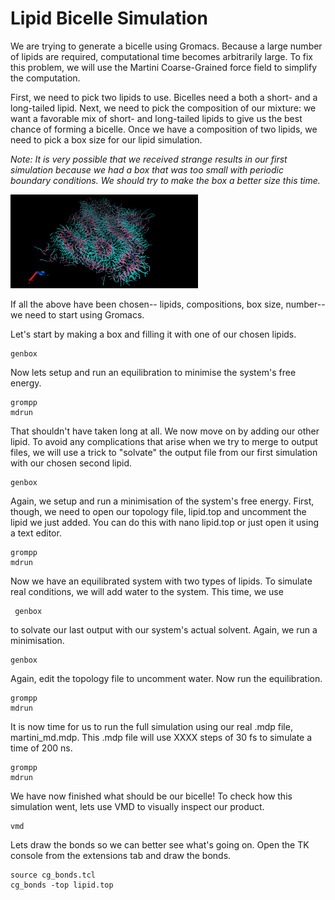 # Lipid Bicelle Simulation

We are trying to generate a bicelle using Gromacs. Because a large number of 
lipids are required, computational time becomes arbitrarily large. To fix this 
problem, we will use the Martini Coarse-Grained force field to simplify the 
computation.

First, we need to pick two lipids to use. Bicelles need a both a short- and a 
long-tailed lipid. Next, we need to pick the composition of our mixture: we want
a favorable mix of short- and long-tailed lipids to give us the best chance of
forming a bicelle. Once we have a composition of two lipids, we need to pick a 
box size for our lipid simulation. 

*Note: It is very possible that we received strange results in our first 
simulation because we had a box that was too small with periodic boundary 
conditions. We should try to make the box a better size this time.*

<img src ="lipid-md2.png" alt = "Lipid Image" style="width:300px;height:150px;">

If all the above have been chosen-- lipids, compositions, box size, number-- we 
need to start using Gromacs. 

Let's start by making a box and filling it with one of our chosen lipids.
<pre><code>genbox</code></pre>

Now lets setup and run an equilibration to minimise the system's free energy.
<pre><code>grompp
mdrun
</code></pre>

That shouldn't have taken long at all. We now move on by adding our other lipid.
To avoid any complications that arise when we try to merge to output files, we 
will use a trick to "solvate" the output file from our first simulation with our
chosen second lipid. 
<pre><code>genbox</code></pre>
    
Again, we setup and run a minimisation of the system's free energy. First, 
though, we need to open our topology file, lipid.top and uncomment the lipid
we just added. You can do this with nano lipid.top or just open it using a text
editor.
<pre><code>grompp
mdrun</code></pre>

Now we have an equilibrated system with two types of lipids. To simulate real 
conditions, we will add water to the system. This time, we use <pre><code> genbox </code></pre>
to solvate our last output with our system's actual solvent. Again, we run a 
minimisation.
<pre><code>genbox</code></pre>

Again, edit the topology file to uncomment water. Now run the equilibration.
<pre><code>grompp
mdrun</code></pre>
    
It is now time for us to run the full simulation using our real .mdp file,
martini_md.mdp. This .mdp file will use XXXX steps of 30 fs to simulate a time
of 200 ns. 
<pre><code>grompp
mdrun</code></pre>
    
We have now finished what should be our bicelle! To check how this simulation
went, lets use VMD to visually inspect our product.
<pre><code>vmd </code></pre>

Lets draw the bonds so we can better see what's going on. Open the TK console 
from the extensions tab and draw the bonds.
<pre><code>source cg_bonds.tcl
cg_bonds -top lipid.top</code></pre>
